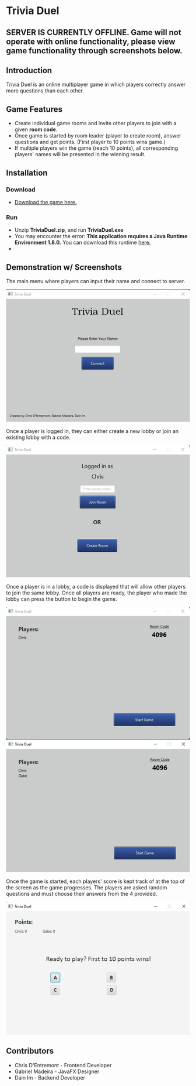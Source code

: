 # Trivia Duel
## SERVER IS CURRENTLY OFFLINE. Game will not operate with online functionality, please view game functionality through screenshots below.
## Introduction
Trivia Duel is an online multiplayer game in which players correctly answer more questions than each other.

## Game Features
- Create individual game rooms and invite other players to join with a given **room code**.
- Once game is started by room leader (player to create room), answer questions and get points. (First player to 10 points wins game.)
- If multiple players win the game (reach 10 points), all corresponding players' names will be presented in the winning result.

## Installation
### Download
- [Download the game here.](https://drive.google.com/file/d/14Q7-iGnI1CgHdzD6mYbYxQhUGjpWvG85/view?usp=sharing)
### Run
- Unzip **TriviaDuel.zip**, and run **TriviaDuel.exe**
- You may encounter the error: **This application requires a Java Runtime Environment 1.8.0.** You can download this runtime [here.](https://www.oracle.com/java/technologies/javase-jre8-downloads.html)
- 
## Demonstration w/ Screenshots
The main menu where players can input their name and connect to server.

![main menu screenshot](mainmenu.jpg)

Once a player is logged in, they can either create a new lobby or join an existing lobby with a code.

![logged in menu screenshot](loggedin.jpg)


Once a player is in a lobby, a code is displayed that will allow other players to join the same lobby. Once all players are ready, the player who made the lobby can press the button to begin the game.

![lobby 1 screenshot](lobby1.jpg)
![lobby 2 screenshot](lobby2.jpg)


Once the game is started, each players' score is kept track of at the top of the screen as the game progresses. The players are asked random questions and must choose their answers from the 4 provided.

![game screenshot](game.jpg)


## Contributors
- Chris D'Entremont - Frontend Developer
- Gabriel Madeira - JavaFX Designer
- Dain Im - Backend Developer
